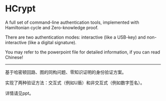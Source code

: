 HCrypt
======

A full set of command-line authentication tools, implemented with Hamiltonian cycle and Zero-knowledge proof.

There are two authentication modes: interactive (like a USB-key) and non-interactive (like a digital signature).

You may refer to the powerpoint file for detailed information, if you can read Chinese!

---

基于哈密顿回路、图的同构问题、零知识证明的身份验证方案。

实现了两种验证方法：交互式（例如U盾）和非交互式（例如数字签名）。

详情请见ppt。
